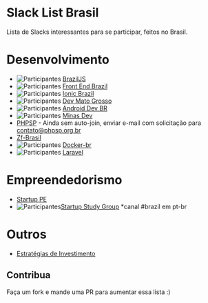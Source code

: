 # Slack List Brasil

Lista de Slacks interessantes para se participar, feitos no Brasil.

# Desenvolvimento
- ![Participantes](http://braziljs-slack.herokuapp.com/badge.svg) [BrazilJS](http://braziljs.slack.com)
- ![Participantes](http://frontendbrasil-slack.herokuapp.com/badge.svg) [Front End Brazil](http://frontendbrasil.slack.com)
- ![Participantes](http://ionicbrazil.herokuapp.com/badge.svg) [Ionic Brazil](http://ionicbrazil.slack.com)
- ![Participantes](http://devmt.herokuapp.com/badge.svg) [Dev Mato Grosso](http://devmt.slack.com)
- ![Participantes](http://androiddevbr.herokuapp.com/badge.svg) [Android Dev BR](http://androiddevbr.herokuapp.com/)
- ![Participantes](http://slack.minasdev.org/badge.svg) [Minas Dev](http://slack.minasdev.org/)
- [PHPSP](www.phpsp.org.br) - Ainda sem auto-join, enviar e-mail com solicitação para contato@phpsp.org.br
- [Zf-Brasil](http://cursozendframework.us9.list-manage1.com/subscribe?u=9db4cec7580bae325d77b71bf&id=a6e2821d9a)
- ![Participantes](http://docker-br.herokuapp.com/badge.svg) [Docker-br](http://docker-br.herokuapp.com/)
- ![Participantes](http://slack.laravel.com.br/badge.svg) [Laravel](http://slack.laravel.com.br/)

# Empreendedorismo
- [Startup PE](http://startupe.slack.com)
- ![Participantes](http://ssg-slack.herokuapp.com/badge.svg)[Startup Study Group](http://ssg-slack.slack.com) *canal #brazil em pt-br 

# Outros 
- [Estratégias de Investimento](https://docs.google.com/forms/d/17OecElQDB9Fyt56bKQMDdvmwQZnnpQPBFzUOrTDgZJ0/viewform?c=0&w=1)

## Contribua
Faça um fork e mande uma PR para aumentar essa lista :)
